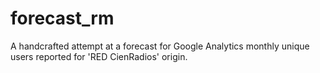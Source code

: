 # forecast_rm
A handcrafted attempt at a forecast for Google Analytics monthly unique users reported for 'RED CienRadios' origin.
